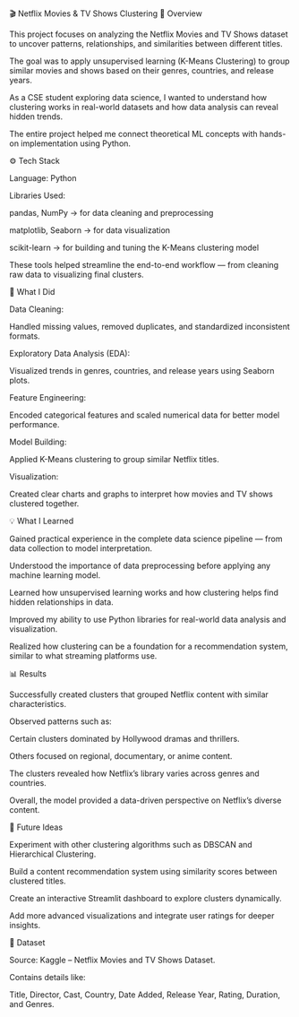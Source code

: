 🎬 Netflix Movies & TV Shows Clustering
👋 Overview

This project focuses on analyzing the Netflix Movies and TV Shows dataset to uncover patterns, relationships, and similarities between different titles.

The goal was to apply unsupervised learning (K-Means Clustering) to group similar movies and shows based on their genres, countries, and release years.

As a CSE student exploring data science, I wanted to understand how clustering works in real-world datasets and how data analysis can reveal hidden trends.

The entire project helped me connect theoretical ML concepts with hands-on implementation using Python.

⚙️ Tech Stack

Language: Python

Libraries Used:

pandas, NumPy → for data cleaning and preprocessing

matplotlib, Seaborn → for data visualization

scikit-learn → for building and tuning the K-Means clustering model

These tools helped streamline the end-to-end workflow — from cleaning raw data to visualizing final clusters.

🧩 What I Did

Data Cleaning:

Handled missing values, removed duplicates, and standardized inconsistent formats.

Exploratory Data Analysis (EDA):

Visualized trends in genres, countries, and release years using Seaborn plots.

Feature Engineering:

Encoded categorical features and scaled numerical data for better model performance.

Model Building:

Applied K-Means clustering to group similar Netflix titles.

Visualization:

Created clear charts and graphs to interpret how movies and TV shows clustered together.

💡 What I Learned

Gained practical experience in the complete data science pipeline — from data collection to model interpretation.

Understood the importance of data preprocessing before applying any machine learning model.

Learned how unsupervised learning works and how clustering helps find hidden relationships in data.

Improved my ability to use Python libraries for real-world data analysis and visualization.

Realized how clustering can be a foundation for a recommendation system, similar to what streaming platforms use.

📊 Results

Successfully created clusters that grouped Netflix content with similar characteristics.

Observed patterns such as:

Certain clusters dominated by Hollywood dramas and thrillers.

Others focused on regional, documentary, or anime content.

The clusters revealed how Netflix’s library varies across genres and countries.

Overall, the model provided a data-driven perspective on Netflix’s diverse content.

🚀 Future Ideas

Experiment with other clustering algorithms such as DBSCAN and Hierarchical Clustering.

Build a content recommendation system using similarity scores between clustered titles.

Create an interactive Streamlit dashboard to explore clusters dynamically.

Add more advanced visualizations and integrate user ratings for deeper insights.

📁 Dataset

Source: Kaggle – Netflix Movies and TV Shows Dataset.

Contains details like:

Title, Director, Cast, Country, Date Added, Release Year, Rating, Duration, and Genres.
